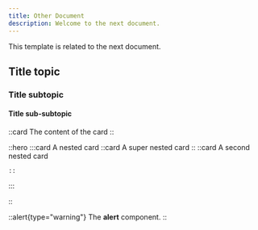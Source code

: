 ```yaml
---
title: Other Document
description: Welcome to the next document.
---
```


This template is related to the next document.
## Title topic

### Title subtopic

#### Title sub-subtopic




::card
The content of the card
::

::hero
  :::card
    A nested card
    ::card
      A super nested card
    ::
    ::card
      A second nested card
      
    ::
  :::

::

::alert{type="warning"}
The **alert** component.
::
